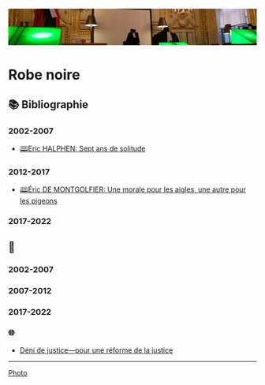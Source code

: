 ![image-mise-en-avant](../_aux/assises_Commons.png)
# Robe noire

## 📚 Bibliographie

### 2002-2007
* <a id="halphen2002sept"></a> [🕮Eric HALPHEN: Sept ans de solitude](http://www.gallimard.fr/Catalogue/GALLIMARD/Folio/Folio-documents/Sept-ans-de-solitude)

### 2012-2017

* <a id="demontg2014morale"></a>[🕮Éric DE MONTGOLFIER: Une morale pour les aigles, une autre pour les pigeons](http://michel-lafon.fr/livre/1450-Une_morale_pour_les_aigles_une_autre_pour_les_pigeons.html)

### 2017-2022


## 📰

### 2002-2007 

### 2007-2012

### 2017-2022



### 🌐
* [Déni de justice—pour une réforme de la justice](https://denidejustice.wordpress.com/)

---
[Photo](attrib#assises)
